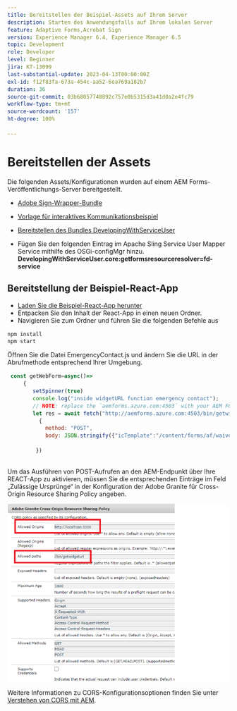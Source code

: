 ```yaml
---
title: Bereitstellen der Beispiel-Assets auf Ihrem Server
description: Starten des Anwendungsfalls auf Ihrem lokalen Server
feature: Adaptive Forms,Acrobat Sign
version: Experience Manager 6.4, Experience Manager 6.5
topic: Development
role: Developer
level: Beginner
jira: KT-13099
last-substantial-update: 2023-04-13T00:00:00Z
exl-id: f12f83fa-673a-454c-aa52-6ea769a182b7
duration: 36
source-git-commit: 03b68057748892c757e0b5315d3a41d0a2e4fc79
workflow-type: tm+mt
source-wordcount: '157'
ht-degree: 100%

---
```


# Bereitstellen der Assets

Die folgenden Assets/Konfigurationen wurden auf einem AEM Forms-Veröffentlichungs-Server bereitgestellt.

* [Adobe Sign-Wrapper-Bundle](assets/AcrobatSign.core-1.0.0-SNAPSHOT.jar)

* [Vorlage für interaktives Kommunikationsbeispiel](assets/waiver-interactive-communication.zip)
* [Bereitstellen des Bundles DevelopingWithServiceUser](https://experienceleague.adobe.com/docs/experience-manager-learn/assets/developingwithserviceuser.zip?lang=de)
* Fügen Sie den folgenden Eintrag im Apache Sling Service User Mapper Service mithilfe des OSGi-configMgr hinzu.
  **DevelopingWithServiceUser.core:getformsresourceresolver=fd-service**

## Bereitstellung der Beispiel-React-App

* [Laden Sie die Beispiel-React-App herunter](assets/mult-step-form1.zip)
* Entpacken Sie den Inhalt der React-App in einen neuen Ordner.
* Navigieren Sie zum Ordner und führen Sie die folgenden Befehle aus

```java
npm install
npm start
```

Öffnen Sie die Datei EmergencyContact.js und ändern Sie die URL in der Abrufmethode entsprechend Ihrer Umgebung.


```javascript
 const getWebForm=async()=>
     {
        setSpinner(true)
        console.log("inside widgetURL function emergency contact");
        // NOTE: replace the `aemforms.azure.com:4503` with your AEM FORM server
        let res = await fetch("http://aemforms.azure.com:4503/bin/getwidgeturl",
          {
            method: "POST",
            body: JSON.stringify({"icTemplate":"/content/forms/af/waiver/waiver/channels/print","waiver":formData})
                     
         })
 
```

Um das Ausführen von POST-Aufrufen an den AEM-Endpunkt über Ihre REACT-App zu aktivieren, müssen Sie die entsprechenden Einträge im Feld „Zulässige Ursprünge“ in der Konfiguration der Adobe Granite für Cross-Origin Resource Sharing Policy angeben.

![cors-setting](assets/cors-settings.png)

Weitere Informationen zu CORS-Konfigurationsoptionen finden Sie unter [Verstehen von CORS mit AEM](https://experienceleague.adobe.com/docs/experience-manager-learn/foundation/security/understand-cross-origin-resource-sharing.html?lang=de).
